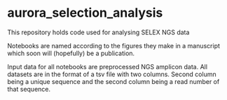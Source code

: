# aurora_selection_analysis
This repository holds code used for analysing SELEX NGS data

Notebooks are named according to the figures they make in a manuscript which soon will (hopefully) be a publication.

Input data for all notebooks are preprocessed NGS amplicon data. All datasets are in the format of a tsv file with two columns. Second column being a unique sequence and the second column being a read number of that sequence.

